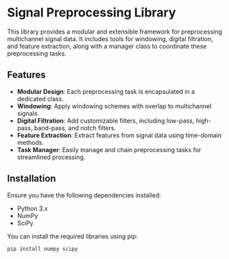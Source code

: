 # Signal Preprocessing Library

This library provides a modular and extensible framework for preprocessing multichannel signal data. It includes tools for windowing, digital filtration, and feature extraction, along with a manager class to coordinate these preprocessing tasks.

## Features

- **Modular Design**: Each preprocessing task is encapsulated in a dedicated class.
- **Windowing**: Apply windowing schemes with overlap to multichannel signals.
- **Digital Filtration**: Add customizable filters, including low-pass, high-pass, band-pass, and notch filters.
- **Feature Extraction**: Extract features from signal data using time-domain methods.
- **Task Manager**: Easily manage and chain preprocessing tasks for streamlined processing.

## Installation

Ensure you have the following dependencies installed:
- Python 3.x
- NumPy
- SciPy

You can install the required libraries using pip:
```bash
pip install numpy scipy
